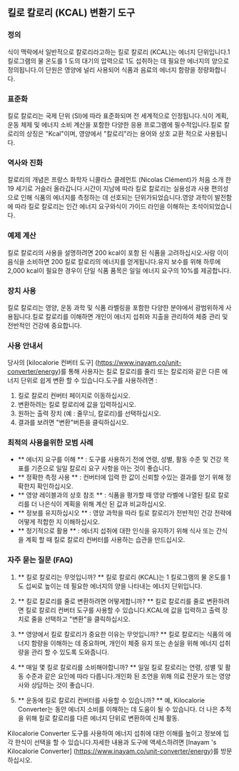 ## 킬로 칼로리 (KCAL) 변환기 도구

### 정의
식이 맥락에서 일반적으로 칼로리라고하는 킬로 칼로리 (KCAL)는 에너지 단위입니다.1 킬로그램의 물 온도를 1 도의 대기의 압력으로 1도 섭취하는 데 필요한 에너지의 양으로 정의됩니다.이 단원은 영양에 널리 사용되어 식품과 음료의 에너지 함량을 정량화합니다.

### 표준화
킬로 칼로리는 국제 단위 (SI)에 따라 표준화되며 전 세계적으로 인정됩니다.식이 계획, 운동 체제 및 에너지 소비 계산을 포함한 다양한 응용 프로그램에 필수적입니다.킬로 칼로리의 상징은 "Kcal"이며, 영양에서 "칼로리"라는 용어와 상호 교환 적으로 사용됩니다.

### 역사와 진화
칼로리의 개념은 프랑스 화학자 니콜라스 클레먼트 (Nicolas Clément)가 처음 소개 한 19 세기로 거슬러 올라갑니다.시간이 지남에 따라 킬로 칼로리는 실용성과 사용 편의성으로 인해 식품의 에너지를 측정하는 데 선호되는 단위가되었습니다.영양 과학이 발전함에 따라 킬로 칼로리는 인간 에너지 요구와식이 가이드 라인을 이해하는 초석이되었습니다.

### 예제 계산
킬로 칼로리의 사용을 설명하려면 200 kcal이 포함 된 식품을 고려하십시오.사람 이이 음식을 소비하면 200 킬로 칼로리의 에너지를 얻게됩니다.유지 보수를 위해 하루에 2,000 kcal이 필요한 경우이 단일 식품 품목은 일일 에너지 요구의 10%를 제공합니다.

### 장치 사용
킬로 칼로리는 영양, 운동 과학 및 식품 라벨링을 포함한 다양한 분야에서 광범위하게 사용됩니다.킬로 칼로리를 이해하면 개인이 에너지 섭취와 지출을 관리하여 체중 관리 및 전반적인 건강에 중요합니다.

### 사용 안내서
당사의 [kilocalorie 컨버터 도구] (https://www.inayam.co/unit-converter/energy)를 통해 사용자는 킬로 칼로리를 줄리 또는 칼로리와 같은 다른 에너지 단위로 쉽게 변환 할 수 있습니다.도구를 사용하려면 :
1. 킬로 칼로리 컨버터 페이지로 이동하십시오.
2. 변환하려는 킬로 칼로리에 값을 입력하십시오.
3. 원하는 출력 장치 (예 : 줄무늬, 칼로리)를 선택하십시오.
4. 결과를 보려면 "변환"버튼을 클릭하십시오.

### 최적의 사용을위한 모범 사례
- ** 에너지 요구를 이해 ** : 도구를 사용하기 전에 연령, 성별, 활동 수준 및 건강 목표를 기준으로 일일 칼로리 요구 사항을 아는 것이 좋습니다.
- ** 정확한 측정 사용 ** : 컨버터에 입력 한 값이 신뢰할 수있는 결과를 얻기 위해 정확한지 확인하십시오.
- ** 영양 레이블과의 상호 참조 ** : 식품을 평가할 때 영양 라벨에 나열된 킬로 칼로리를 더 나은식이 계획을 위해 계산 된 값과 비교하십시오.
- ** 정보를 유지하십시오 ** : 영양 과학을 따라 킬로 칼로리가 전반적인 건강 전략에 어떻게 적합한 지 이해하십시오.
- ** 정기적으로 활용 ** : 에너지 섭취에 대한 인식을 유지하기 위해 식사 또는 간식을 계획 할 때 킬로 칼로리 컨버터를 사용하는 습관을 만드십시오.

### 자주 묻는 질문 (FAQ)

1. ** 킬로 칼로리는 무엇입니까? **
킬로 칼로리 (KCAL)는 1 킬로그램의 물 온도를 1도 섭씨로 높이는 데 필요한 에너지의 양을 나타내는 에너지 단위입니다.

2. ** 킬로 칼로리를 줄로 변환하려면 어떻게합니까? **
킬로 칼로리를 줄로 변환하려면 킬로 칼로리 컨버터 도구를 사용할 수 있습니다.KCAL에 값을 입력하고 출력 장치로 줄을 선택하고 "변환"을 클릭하십시오.

3. ** 영양에서 킬로 칼로리가 중요한 이유는 무엇입니까? **
킬로 칼로리는 식품의 에너지 함량을 이해하는 데 중요하며, 개인이 체중 유지 또는 손실을 위해 에너지 섭취량을 관리 할 수 ​​있도록 도와줍니다.

4. ** 매일 몇 킬로 칼로리를 소비해야합니까? **
일일 킬로 칼로리는 연령, 성별 및 활동 수준과 같은 요인에 따라 다릅니다.개인화 된 조언을 위해 의료 전문가 또는 영양사와 상담하는 것이 좋습니다.

5. ** 운동에 킬로 칼로리 컨버터를 사용할 수 있습니까? **
예, Kilocalorie Converter는 동안 에너지 소비를 이해하는 데 도움이 될 수 있습니다. 더 나은 추적을 위해 킬로 칼로리를 다른 에너지 단위로 변환하여 신체 활동.

Kilocalorie Converter 도구를 사용하여 에너지 섭취에 대한 이해를 높이고 정보에 입각 한식이 선택을 할 수 있습니다.자세한 내용과 도구에 액세스하려면 [Inayam 's Kilocalorie Converter] (https://www.inayam.co/unit-converter/energy)를 방문하십시오.